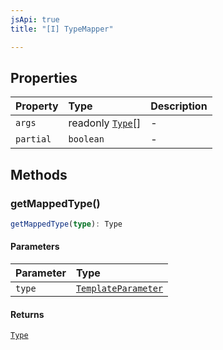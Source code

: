 ```yaml
---
jsApi: true
title: "[I] TypeMapper"

---
```

## Properties

| Property | Type | Description |
| :------ | :------ | :------ |
| `args` | readonly [`Type`](../type-aliases/Type.md)[] | - |
| `partial` | `boolean` | - |

## Methods

### getMappedType()

```ts
getMappedType(type): Type
```

#### Parameters

| Parameter | Type |
| :------ | :------ |
| `type` | [`TemplateParameter`](TemplateParameter.md) |

#### Returns

[`Type`](../type-aliases/Type.md)
